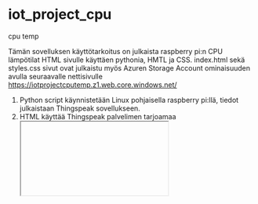 # iot_project_cpu
cpu temp

Tämän sovelluksen käyttötarkoitus on julkaista raspberry pi:n CPU lämpötilat HTML sivulle käyttäen pythonia, HMTL ja CSS.
index.html sekä styles.css sivut ovat julkaistu myös Azuren Storage Account ominaisuuden avulla seuraavalle nettisivulle 
https://iotprojectcputemp.z1.web.core.windows.net/

1. Python script käynnistetään Linux pohjaisella raspberry pi:llä, tiedot julkaistaan Thingspeak sovellukseen.
2. HTML käyttää Thingspeak palvelimen tarjoamaa <iframe> koodia jakaakseen tiedon CPU lämpötilasta HTML sivulle.
3. CSS muokkaa HTML sivun tagien asettelua.

Tekijät
Oliwer Kronqvist
Juho Tilvis
Atte Kemppinen
